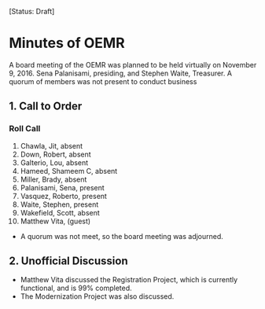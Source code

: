 [Status: Draft]

# Minutes of OEMR
A board meeting of the OEMR was planned to be held virtually on November 9, 2016. Sena Palanisami, presiding, and Stephen Waite, Treasurer. A quorum of members was not present to conduct business

## 1. Call to Order

### Roll Call

1. Chawla, Jit, absent
2. Down, Robert, absent
3. Galterio, Lou, absent
4. Hameed, Shameem C, absent
5. Miller, Brady, absent
6. Palanisami, Sena, present
7. Vasquez, Roberto, present
8. Waite, Stephen, present
9. Wakefield, Scott, absent
10. Matthew Vita, (guest)

- A quorum was not meet, so the board meeting was adjourned.

## 2. Unofficial Discussion

- Matthew Vita discussed the Registration Project, which is currently functional, and is 99% completed.
- The Modernization Project was also discussed.
